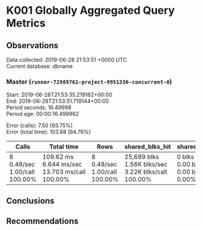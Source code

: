 # K001 Globally Aggregated Query Metrics

## Observations ##
Data collected: 2019-06-28 21:53:51 +0000 UTC  
Current database: dbname  



### Master (`runner-72989761-project-9951336-concurrent-0`) ###
Start: 2019-06-28T21:53:35.219162+00:00  
End: 2019-06-28T21:53:51.719144+00:00  
Period seconds: 16.49998  
Period age: 00:00:16.499982  

Error (calls): 7.50 (93.75%)  
Error (total time): 103.88 (94.76%)

| Calls | Total&nbsp;time | Rows | shared_blks_hit | shared_blks_read | shared_blks_dirtied | shared_blks_written | blk_read_time | blk_write_time | kcache_reads | kcache_writes | kcache_user_time_ms | kcache_system_time |
|-------|------------|------|-----------------|------------------|---------------------|---------------------|---------------|----------------|--------------|---------------|---------------------|--------------------|
|8<br/>0.48/sec<br/>1.00/call<br/>100.00% |109.62&nbsp;ms<br/>6.644&nbsp;ms/sec<br/>13.703&nbsp;ms/call<br/>100.00% |8<br/>0.48/sec<br/>1.00/call<br/>100.00% |25,689&nbsp;blks<br/>1.56K&nbsp;blks/sec<br/>3.22K&nbsp;blks/call<br/>100.00% |0&nbsp;blks<br/>0.00&nbsp;blks/sec<br/>0.00&nbsp;blks/call<br/>0.00% |0&nbsp;blks<br/>0.00&nbsp;blks/sec<br/>0.00&nbsp;blks/call<br/>0.00% |0&nbsp;blks<br/>0.00&nbsp;blks/sec<br/>0.00&nbsp;blks/call<br/>0.00% |0.00&nbsp;ms<br/>0.000&nbsp;ms/sec<br/>0.000&nbsp;ms/call<br/>0.00% |0.00&nbsp;ms<br/>0.000&nbsp;ms/sec<br/>0.000&nbsp;ms/call<br/>0.00% |0.00&nbsp;bytes<br/>0.00&nbsp;bytes/sec<br/>0.00&nbsp;bytes/call<br/>0.00% |0.00&nbsp;bytes<br/>0.00&nbsp;bytes/sec<br/>0.00&nbsp;bytes/call<br/>0.00% |0.00&nbsp;ms<br/>0.000&nbsp;ms/sec<br/>0.000&nbsp;ms/call<br/>0.00% |0.00&nbsp;ms<br/>0.000&nbsp;ms/sec<br/>0.000&nbsp;ms/call<br/>0.00%|





## Conclusions ##


## Recommendations ##

